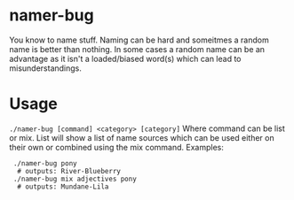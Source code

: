 # namer-bug
You know to name stuff. Naming can be hard and someitmes a random name is better than nothing.
In some cases a random name can be an advantage as it isn't a loaded/biased word(s) which can lead to misunderstandings.

# Usage
`./namer-bug [command] <category> [category]`
Where command can be list or mix. List will show a list of name sources which can be used either on their own or combined using the mix command.
Examples:
```
 ./namer-bug pony
  # outputs: River-Blueberry
 ./namer-bug mix adjectives pony
  # outputs: Mundane-Lila
```